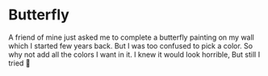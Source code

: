 # Butterfly
A friend of mine just asked me to complete a butterfly painting on my wall which I started few years back.
But I was too confused to pick a color. So why not add all the colors I want in it.
I knew it would look horrible, But still I tried 🦋
